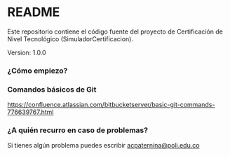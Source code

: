 # README #

Este repositorio contiene el código fuente del proyecto de Certificación de Nivel Tecnológico (SimuladorCertificacion).

Version: 1.0.0

### ¿Cómo empiezo? ###

### Comandos básicos de Git ###

https://confluence.atlassian.com/bitbucketserver/basic-git-commands-776639767.html

### ¿A quién recurro en caso de problemas? ###

Si tienes algún problema puedes escribir acpaternina@poli.edu.co
